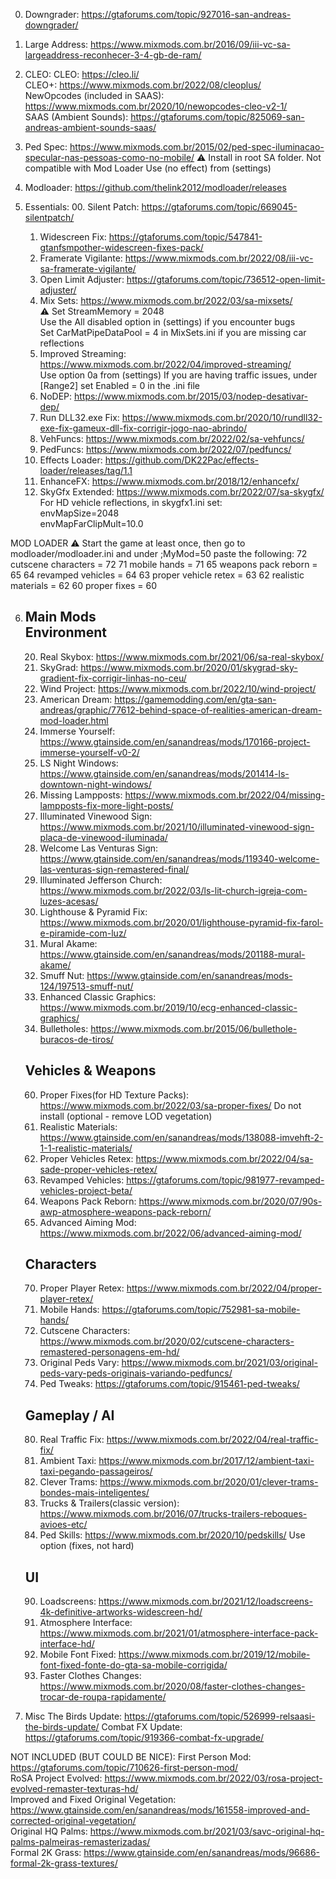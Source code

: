 0. Downgrader: https://gtaforums.com/topic/927016-san-andreas-downgrader/
1. Large Address: https://www.mixmods.com.br/2016/09/iii-vc-sa-largeaddress-reconhecer-3-4-gb-de-ram/
2. CLEO:
	CLEO: https://cleo.li/ \
	CLEO+: https://www.mixmods.com.br/2022/08/cleoplus/ \
	NewOpcodes (included in SAAS): https://www.mixmods.com.br/2020/10/newopcodes-cleo-v2-1/ \
	SAAS (Ambient Sounds): https://gtaforums.com/topic/825069-san-andreas-ambient-sounds-saas/

3. Ped Spec: https://www.mixmods.com.br/2015/02/ped-spec-iluminacao-specular-nas-pessoas-como-no-mobile/
	⚠ Install in root SA folder. Not compatible with Mod Loader
	Use (no effect) from (settings)

4. Modloader: https://github.com/thelink2012/modloader/releases
5. Essentials:
	00. Silent Patch: https://gtaforums.com/topic/669045-silentpatch/
	01. Widescreen Fix: https://gtaforums.com/topic/547841-gtanfsmpother-widescreen-fixes-pack/
	02. Framerate Vigilante: https://www.mixmods.com.br/2022/08/iii-vc-sa-framerate-vigilante/
	03. Open Limit Adjuster: https://gtaforums.com/topic/736512-open-limit-adjuster/
	04. Mix Sets: https://www.mixmods.com.br/2022/03/sa-mixsets/ \
		⚠ Set StreamMemory = 2048\
		Use the All disabled option in (settings) if you encounter bugs\
		Set CarMatPipeDataPool   = 4 in MixSets.ini if you are missing car reflections
	05. Improved Streaming: https://www.mixmods.com.br/2022/04/improved-streaming/ \
		Use option 0a from (settings)
		If you are having traffic issues, under [Range2] set Enabled = 0 in the .ini file
	06. NoDEP: https://www.mixmods.com.br/2015/03/nodep-desativar-dep/
	07. Run DLL32.exe Fix: https://www.mixmods.com.br/2020/10/rundll32-exe-fix-gameux-dll-fix-corrigir-jogo-nao-abrindo/
	08. VehFuncs: https://www.mixmods.com.br/2022/02/sa-vehfuncs/
	09. PedFuncs: https://www.mixmods.com.br/2022/07/pedfuncs/
	10. Effects Loader: https://github.com/DK22Pac/effects-loader/releases/tag/1.1
	11. EnhanceFX: https://www.mixmods.com.br/2018/12/enhancefx/
	12. SkyGfx Extended: https://www.mixmods.com.br/2022/07/sa-skygfx/ \
		For HD vehicle reflections, in skygfx1.ini set:\
		envMapSize=2048\
		envMapFarClipMult=10.0

MOD LOADER
	⚠ Start the game at least once, then go to modloader/modloader.ini and under ;MyMod=50 paste the following:
	72 cutscene characters = 72
	71 mobile hands = 71
	65 weapons pack reborn = 65
	64 revamped vehicles = 64
	63 proper vehicle retex = 63
	62 realistic materials = 62
	60 proper fixes = 60

6. Main Mods \
	Environment
	-----------
	20. Real Skybox: https://www.mixmods.com.br/2021/06/sa-real-skybox/
	21. SkyGrad: https://www.mixmods.com.br/2020/01/skygrad-sky-gradient-fix-corrigir-linhas-no-ceu/
 	22. Wind Project: https://www.mixmods.com.br/2022/10/wind-project/
	23. American Dream: https://gamemodding.com/en/gta-san-andreas/graphic/77612-behind-space-of-realities-american-dream-mod-loader.html
	24. Immerse Yourself: https://www.gtainside.com/en/sanandreas/mods/170166-project-immerse-yourself-v0-2/
	25. LS Night Windows: https://www.gtainside.com/en/sanandreas/mods/201414-ls-downtown-night-windows/
	24. Missing Lampposts: https://www.mixmods.com.br/2022/04/missing-lampposts-fix-more-light-posts/
	25. Illuminated Vinewood Sign: https://www.mixmods.com.br/2021/10/illuminated-vinewood-sign-placa-de-vinewood-iluminada/
	26. Welcome Las Venturas Sign: https://www.gtainside.com/en/sanandreas/mods/119340-welcome-las-venturas-sign-remastered-final/
	27. Illuminated Jefferson Church: https://www.mixmods.com.br/2022/03/ls-lit-church-igreja-com-luzes-acesas/
	28. Lighthouse & Pyramid Fix: https://www.mixmods.com.br/2020/01/lighthouse-pyramid-fix-farol-e-piramide-com-luz/
	29. Mural Akame: https://www.gtainside.com/en/sanandreas/mods/201188-mural-akame/
	30. Smuff Nut: https://www.gtainside.com/en/sanandreas/mods-124/197513-smuff-nut/
	35. Enhanced Classic Graphics: https://www.mixmods.com.br/2019/10/ecg-enhanced-classic-graphics/
	36. Bulletholes: https://www.mixmods.com.br/2015/06/bullethole-buracos-de-tiros/

	Vehicles & Weapons
	------------------
	60. Proper Fixes(for HD Texture Packs): https://www.mixmods.com.br/2022/03/sa-proper-fixes/
		Do not install (optional - remove LOD vegetation)
	62. Realistic Materials: https://www.gtainside.com/en/sanandreas/mods/138088-imvehft-2-1-1-realistic-materials/
	63. Proper Vehicles Retex: https://www.mixmods.com.br/2022/04/sa-sade-proper-vehicles-retex/
	64. Revamped Vehicles: https://gtaforums.com/topic/981977-revamped-vehicles-project-beta/
	65. Weapons Pack Reborn: https://www.mixmods.com.br/2020/07/90s-awp-atmosphere-weapons-pack-reborn/
	66. Advanced Aiming Mod: https://www.mixmods.com.br/2022/06/advanced-aiming-mod/

	Characters
	----------
	70. Proper Player Retex: https://www.mixmods.com.br/2022/04/proper-player-retex/
	71. Mobile Hands: https://gtaforums.com/topic/752981-sa-mobile-hands/
	72. Cutscene Characters: https://www.mixmods.com.br/2020/02/cutscene-characters-remastered-personagens-em-hd/
	73. Original Peds Vary: https://www.mixmods.com.br/2021/03/original-peds-vary-peds-originais-variando-pedfuncs/
	74. Ped Tweaks: https://gtaforums.com/topic/915461-ped-tweaks/

	Gameplay / AI
	-------------
	80. Real Traffic Fix: https://www.mixmods.com.br/2022/04/real-traffic-fix/
	81. Ambient Taxi: https://www.mixmods.com.br/2017/12/ambient-taxi-taxi-pegando-passageiros/
	82. Clever Trams: https://www.mixmods.com.br/2020/01/clever-trams-bondes-mais-inteligentes/
	83. Trucks & Trailers(classic version): https://www.mixmods.com.br/2016/07/trucks-trailers-reboques-avioes-etc/
	84. Ped Skills: https://www.mixmods.com.br/2020/10/pedskills/
		Use option (fixes, not hard)

	UI
	--
	90. Loadscreens: https://www.mixmods.com.br/2021/12/loadscreens-4k-definitive-artworks-widescreen-hd/
	91. Atmosphere Interface: https://www.mixmods.com.br/2021/01/atmosphere-interface-pack-interface-hd/
	92. Mobile Font Fixed: https://www.mixmods.com.br/2019/12/mobile-font-fixed-fonte-do-gta-sa-mobile-corrigida/
	93. Faster Clothes Changes: https://www.mixmods.com.br/2020/08/faster-clothes-changes-trocar-de-roupa-rapidamente/

8. Misc
	The Birds Update: https://gtaforums.com/topic/526999-relsaasi-the-birds-update/
	Combat FX Update: https://gtaforums.com/topic/919366-combat-fx-upgrade/

NOT INCLUDED (BUT COULD BE NICE):
  	First Person Mod: https://gtaforums.com/topic/710626-first-person-mod/ \
	RoSA Project Evolved: https://www.mixmods.com.br/2022/03/rosa-project-evolved-remaster-texturas-hd/ \
	Improved and Fixed Original Vegetation: https://www.gtainside.com/en/sanandreas/mods/161558-improved-and-corrected-original-vegetation/ \
	Original HQ Palms: https://www.mixmods.com.br/2021/03/savc-original-hq-palms-palmeiras-remasterizadas/ \
	Formal 2K Grass: https://www.gtainside.com/en/sanandreas/mods/96686-formal-2k-grass-textures/
